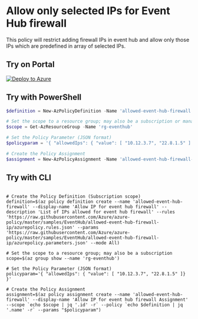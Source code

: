 # Allow only selected IPs for Event Hub firewall

This policy will restrict adding firewall IPs in event hub and allow only those IPs which are predefined in array of selected IPs.

## Try on Portal

[![Deploy to Azure](https://aka.ms/deploytoazurebutton)](https://portal.azure.com/#blade/Microsoft_Azure_Policy/CreatePolicyDefinitionBlade/uri/https%3A%2F%2Fraw.githubusercontent.com%2FAzure%2Fazure-policy%2Fmaster%2Fsamples%2FEventHub%2Fallowed-event-hub-firewall-ip%2Fazurepolicy.json)

## Try with PowerShell

````powershell
$definition = New-AzPolicyDefinition -Name 'allowed-event-hub-firewall' -DisplayName 'Allow IP for event hub firewall' -description 'List of IPs allowed for event hub firewall' -Policy 'https://raw.githubusercontent.com/Azure/azure-policy/master/samples/EventHub/allowed-event-hub-firewall-ip/azurepolicy.rules.json' -Parameter 'https://raw.githubusercontent.com/Azure/azure-policy/master/samples/EventHub/allowed-event-hub-firewall-ip/azurepolicy.parameters.json' -Mode All

# Set the scope to a resource group; may also be a subscription or management group
$scope = Get-AzResourceGroup -Name 'rg-eventhub'

# Set the Policy Parameter (JSON format)
$policyparam = '{ "allowedIps": { "value": [ "10.12.3.7", "22.8.1.5" ] } }'

# Create the Policy Assignment
$assignment = New-AzPolicyAssignment -Name 'allowed-event-hub-firewall-assignment' -DisplayName 'Allow IPs for event hub firewall Assignment' -Scope $scope.ResourceId -PolicyDefinition $definition -PolicyParameter $policyparam

````

## Try with CLI

````cli

# Create the Policy Definition (Subscription scope)
definition=$(az policy definition create --name 'allowed-event-hub-firewall' --display-name 'Allow IP for event hub firewall' --description 'List of IPs allowed for event hub firewall' --rules 'https://raw.githubusercontent.com/Azure/azure-policy/master/samples/EventHub/allowed-event-hub-firewall-ip/azurepolicy.rules.json' --params 'https://raw.githubusercontent.com/Azure/azure-policy/master/samples/EventHub/allowed-event-hub-firewall-ip/azurepolicy.parameters.json' --mode All)

# Set the scope to a resource group; may also be a subscription 
scope=$(az group show --name 'rg-eventhub')

# Set the Policy Parameter (JSON format)
policyparam='{ "allowedIps": { "value": [ "10.12.3.7", "22.8.1.5" ]} }'

# Create the Policy Assignment
assignment=$(az policy assignment create --name 'allowed-event-hub-firewall' --display-name 'Allow IP for event hub firewall Assignment' --scope `echo $scope | jq '.id' -r` --policy `echo $definition | jq '.name' -r` --params "$policyparam")

````
